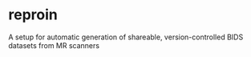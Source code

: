 # reproin
A setup for automatic generation of shareable, version-controlled BIDS datasets from MR scanners
